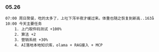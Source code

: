 
### 05.26

	07:00 周日聚餐，吃的太多了，上吐下泻半夜才缓过来。体重也随之恢复到新高..163å
	10:00 今天主要任务
		1. 上门取件码测试 +100%
		2. 算法 +2
		3. 营销系统 +30%
		4. AI落地本地知识库，olama + RAG接入 + MCP